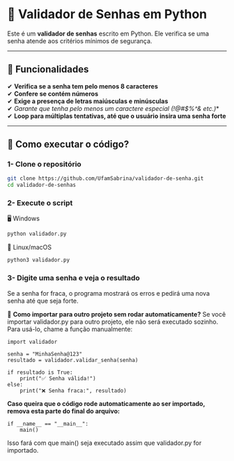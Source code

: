 # 🔐 Validador de Senhas em Python
Este é um **validador de senhas** escrito em Python. Ele verifica se uma senha atende aos critérios mínimos de segurança.

---

## 📌 Funcionalidades
✔ **Verifica se a senha tem pelo menos 8 caracteres**  
✔ **Confere se contém números**  
✔ **Exige a presença de letras maiúsculas e minúsculas**  
✔ **Garante que tenha pelo menos um caractere especial (!@#$%^&* etc.)**  
✔ **Loop para múltiplas tentativas, até que o usuário insira uma senha forte**  

---

## 🔧 Como executar o código?

### 1- **Clone o repositório**
```bash
git clone https://github.com/UfamSabrina/validador-de-senha.git
cd validador-de-senhas
```
### 2- Execute o script
🖥️ Windows
```bash
python validador.py
```
🐧 Linux/macOS
```bash
python3 validador.py
```
### 3- Digite uma senha e veja o resultado
Se a senha for fraca, o programa mostrará os erros e pedirá uma nova senha até que seja forte.

:thinking: **Como importar para outro projeto sem rodar automaticamente?**
Se você importar validador.py para outro projeto, ele não será executado sozinho. Para usá-lo, chame a função manualmente:

```
import validador

senha = "MinhaSenha@123"
resultado = validador.validar_senha(senha)

if resultado is True:
    print("✅ Senha válida!")
else:
    print("❌ Senha fraca:", resultado)
```
**Caso queira que o código rode automaticamente ao ser importado, remova esta parte do final do arquivo:**

```
if __name__ == "__main__":
    main()
```
Isso fará com que main() seja executado assim que validador.py for importado.

